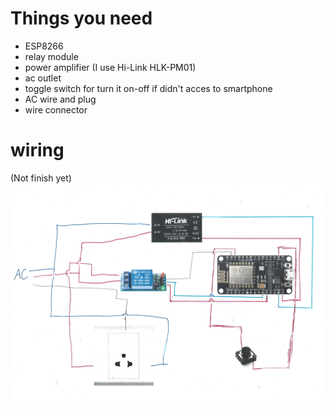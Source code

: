 # Things you need
- ESP8266
- relay module
- power amplifier (I use Hi-Link HLK-PM01)
- ac outlet
- toggle switch for turn it on-off if didn't acces to smartphone
- AC wire and plug
- wire connector
# wiring
(Not finish yet)
![Alt text](image\circult_diagram.jpg)
